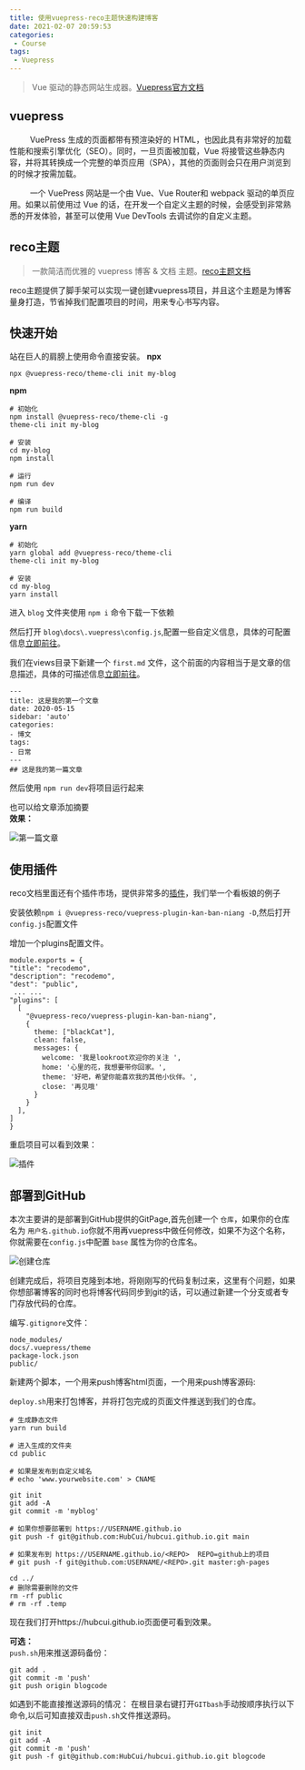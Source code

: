 ```yaml
---
title: 使用vuepress-reco主题快速构建博客
date: 2021-02-07 20:59:53
categories: 
 - Course
tags: 
 - Vuepress
---
```

>Vue 驱动的静态网站生成器。[Vuepress官方文档](https://vuepress.vuejs.org/zh/)
<!-- more -->
## vuepress
&emsp; &emsp; VuePress 生成的页面都带有预渲染好的 HTML，也因此具有非常好的加载性能和搜索引擎优化（SEO）。同时，一旦页面被加载，Vue 将接管这些静态内容，并将其转换成一个完整的单页应用（SPA），其他的页面则会只在用户浏览到的时候才按需加载。

&emsp; &emsp; 一个 VuePress 网站是一个由 Vue、Vue Router和 webpack 驱动的单页应用。如果以前使用过 Vue 的话，在开发一个自定义主题的时候，会感受到非常熟悉的开发体验，甚至可以使用 Vue DevTools 去调试你的自定义主题。

## reco主题
>一款简洁而优雅的 vuepress 博客 & 文档 主题。[reco主题文档](https://vuepress-theme-reco.recoluan.com/)

reco主题提供了脚手架可以实现一键创建vuepress项目，并且这个主题是为博客量身打造，节省掉我们配置项目的时间，用来专心书写内容。

## 快速开始
站在巨人的肩膀上使用命令直接安装。
**npx**
```
npx @vuepress-reco/theme-cli init my-blog
```
**npm**
```
# 初始化
npm install @vuepress-reco/theme-cli -g
theme-cli init my-blog

# 安装
cd my-blog
npm install

# 运行
npm run dev

# 编译
npm run build
```
**yarn**

```
# 初始化
yarn global add @vuepress-reco/theme-cli
theme-cli init my-blog

# 安装
cd my-blog
yarn install
```

进入 `blog` 文件夹使用 `npm i` 命令下载一下依赖

然后打开 `blog\docs\.vuepress\config.js`,配置一些自定义信息，具体的可配置信息[立即前往](https://vuepress-theme-reco.recoluan.com/views/1.x/configJs.html)。

我们在views目录下新建一个 `first.md` 文件，这个前面的内容相当于是文章的信息描述，具体的可描述信息[立即前往](https://vuepress-theme-reco.recoluan.com/views/1.x/frontMatter.html)。

    ---
    title: 这是我的第一个文章
    date: 2020-05-15
    sidebar: 'auto'
    categories:
    - 博文
    tags:
    - 日常
    ---
    ## 这是我的第一篇文章


然后使用 `npm run dev`将项目运行起来

也可以给文章添加摘要<br/>
**效果：**

![第一篇文章](https://cdn.jsdelivr.net/gh/HubCui/CDN@main/blog/posts/2021-02/oneposts.png "第一篇文章")

## 使用插件
reco文档里面还有个插件市场，提供非常多的[插件](https://vuepress-theme-reco.recoluan.com/views/other/recommend.html)，我们举一个看板娘的例子

安装依赖`npm i @vuepress-reco/vuepress-plugin-kan-ban-niang -D`,然后打开`config.js`配置文件

增加一个plugins配置文件。
```
module.exports = {
"title": "recodemo",
"description": "recodemo",
"dest": "public",
 ... ...
"plugins": [
  [
    "@vuepress-reco/vuepress-plugin-kan-ban-niang",
    {
      theme: ["blackCat"],
      clean: false,
      messages: {
        welcome: '我是lookroot欢迎你的关注 ',
        home: '心里的花，我想要带你回家。',
        theme: '好吧，希望你能喜欢我的其他小伙伴。',
        close: '再见哦'
      }
    }
  ],
]
}
```
重启项目可以看到效果：

![插件](https://cdn.jsdelivr.net/gh/HubCui/CDN@main/blog/posts/2021-02/pluginscat.png "插件")

## 部署到GitHub

本次主要讲的是部署到GitHub提供的GitPage,首先创建一个 `仓库`，如果你的仓库名为 `用户名.github.io`你就不用再vuepress中做任何修改，如果不为这个名称，你就需要在`config.js`中配置 `base` 属性为你的仓库名。

![创建仓库](https://cdn.jsdelivr.net/gh/HubCui/CDN@main/blog/posts/2021-02/huangjiancangku.png "创建仓库")

创建完成后，将项目克隆到本地，将刚刚写的代码复制过来，这里有个问题，如果你想部署博客的同时也将博客代码同步到git的话，可以通过新建一个分支或者专门存放代码的仓库。

编写`.gitignore`文件：

```
node_modules/
docs/.vuepress/theme
package-lock.json
public/
```

新建两个脚本，一个用来push博客html页面，一个用来push博客源码:

`deploy.sh`用来打包博客，并将打包完成的页面文件推送到我们的仓库。

```
# 生成静态文件
yarn run build

# 进入生成的文件夹
cd public

# 如果是发布到自定义域名
# echo 'www.yourwebsite.com' > CNAME

git init
git add -A
git commit -m 'myblog'

# 如果你想要部署到 https://USERNAME.github.io
git push -f git@github.com:HubCui/hubcui.github.io.git main

# 如果发布到 https://USERNAME.github.io/<REPO>  REPO=github上的项目
# git push -f git@github.com:USERNAME/<REPO>.git master:gh-pages

cd ../ 
# 删除需要删除的文件
rm -rf public
# rm -rf .temp
```

现在我们打开https://hubcui.github.io页面便可看到效果。

**可选：**<br/>
`push.sh`用来推送源码备份：

```
git add .
git commit -m 'push'
git push origin blogcode
```

如遇到不能直接推送源码的情况：
在根目录右键打开`GITbash`手动按顺序执行以下命令,以后可知直接双击`push.sh`文件推送源码。

```
git init
git add -A
git commit -m 'push'
git push -f git@github.com:HubCui/hubcui.github.io.git blogcode
```